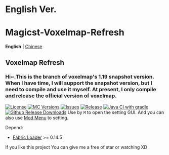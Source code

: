 # English Ver.
# Magicst-Voxelmap-Refresh
**English** | [Chinese](./README.md)
## Voxelmap Refresh

### Hi~.This is the branch of voxelmap's 1.19 snapshot version. When I have time, I will support the snapshot version, but I need to compile and use it myself. At present, I only compile and release the official version of voxelmap.

[![License](https://img.shields.io/github/license/MagicstMagoo/Magicst-Voxelmap-Refresh?style=flat-square)](https://www.gnu.org/licenses/gpl-3.0.en.html)
[![MC Versions](https://img.shields.io/badge/For%20MC-1.19-22w19a%20-red?style=flat-square)](https://io.magicst.cn/bucket)
[![Issues](https://img.shields.io/github/issues/MagicstMagoo/Magicst-Voxelmap-Refresh?style=flat-square)](https://github.com/MagicstMagoo/Magicst-Voxelmap-Refresh/issues)
[![Release](https://img.shields.io/badge/release-1.18.2--build%2Bdev.5-blue?style=flat-square)](https://github.com/MagicstMagoo/Magicst-Voxelmap-Refresh/releases/tag/Release)
[![Java CI with gradle](https://img.shields.io/github/workflow/status/MagicstMagoo/Magicst-Voxelmap-Refresh/build?label=Build&style=flat-square)](https://github.com/MagicstMagoo/Magicst-Voxelmap-Refresh/.github/workflows/build.yml)
[![Github Release Downloads](https://img.shields.io/github/downloads/MagicstMagoo/Magicst-Voxelmap-Refresh/total?label=Github%20Release%20Downloads&style=flat-square)](https://github.com/MagicstMagoo/Magicst-Voxelmap-Refresh/releases)
Use by `M` to open the setting GUI. And you can also use [Mod Menu](https://www.curseforge.com/minecraft/mc-mods/modmenu) to setting.


Depend:

- [Fabric Loader](https://fabricmc.net/use/) >= 0.14.5

If you like this project
You can give me a free of star or watching  XD

